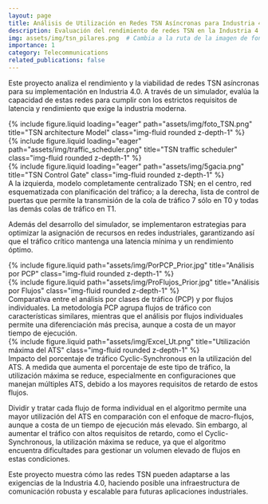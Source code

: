 ```yaml
---
layout: page
title: Análisis de Utilización en Redes TSN Asíncronas para Industria 4.0
description: Evaluación del rendimiento de redes TSN en la Industria 4.0 mediante análisis de utilización máxima para tráfico sensible al retardo.
img: assets/img/tsn_pilares.png  # Cambia a la ruta de la imagen de fondo que elijas
importance: 1
category: Telecommunications
related_publications: false
---
```


Este proyecto analiza el rendimiento y la viabilidad de redes TSN asíncronas para su implementación en Industria 4.0. A través de un simulador, evalúa la capacidad de estas redes para cumplir con los estrictos requisitos de latencia y rendimiento que exige la industria moderna.

<div class="row">
    <div class="col-sm mt-3 mt-md-0">
        {% include figure.liquid loading="eager" path="assets/img/foto_TSN.png" title="TSN architecture Model" class="img-fluid rounded z-depth-1" %}
    </div>
    <div class="col-sm mt-3 mt-md-0">
        {% include figure.liquid loading="eager" path="assets/img/traffic_scheduler.png" title="TSN traffic scheduler" class="img-fluid rounded z-depth-1" %}
    </div>
    <div class="col-sm mt-3 mt-md-0">
        {% include figure.liquid loading="eager" path="assets/img/5gacia.png" title="TSN  Control Gate" class="img-fluid rounded z-depth-1" %}
    </div>
</div>
<div class="caption">
    A la izquierda, modelo completamente centralizado TSN; en el centro, red esquematizada con planificación del tráfico; a la derecha, lista de control de puertas que permite la transmisión de la cola
de tráfico 7 sólo en T0 y todas las demás colas de tráfico en T1.
</div>

Además del desarrollo del simulador, se implementaron estrategias para optimizar la asignación de recursos en redes industriales, garantizando así que el tráfico crítico mantenga una latencia mínima y un rendimiento óptimo.

<div class="row justify-content-sm-center">
    <div class="col-sm-8 mt-3 mt-md-0">
        {% include figure.liquid path="assets/img/PorPCP_Prior.jpg" title="Análisis por PCP" class="img-fluid rounded z-depth-1" %}
    </div>
    <div class="col-sm-4 mt-3 mt-md-0">
        {% include figure.liquid path="assets/img/ProFlujos_Prior.jpg" title="Análisis por Flujos" class="img-fluid rounded z-depth-1" %}
    </div>
</div>
<div class="caption">
    Comparativa entre el análisis por clases de tráfico (PCP) y por flujos individuales. La metodología PCP agrupa flujos de tráfico con características similares, mientras que el análisis por flujos individuales permite una diferenciación más precisa, aunque a costa de un mayor tiempo de ejecución.
</div>

<div class="row justify-content-sm-center">
    <div class="col-sm mt-3 mt-md-0">
        {% include figure.liquid path="assets/img/Excel_Ut.png" title="Utilización máxima del ATS" class="img-fluid rounded z-depth-1" %}
    </div>
</div>
<div class="caption">
    Impacto del porcentaje de tráfico Cyclic-Synchronous en la utilización del ATS. A medida que aumenta el porcentaje de este tipo de tráfico, la utilización máxima se reduce, especialmente en configuraciones que manejan múltiples ATS, debido a los mayores requisitos de retardo de estos flujos.
</div>

Dividir y tratar cada flujo de forma individual en el algoritmo permite una mayor utilización del ATS en comparación con el enfoque de macro-flujos, aunque a costa de un tiempo de ejecución más elevado. Sin embargo, al aumentar el tráfico con altos requisitos de retardo, como el Cyclic-Synchronous, la utilización máxima se reduce, ya que el algoritmo encuentra dificultades para gestionar un volumen elevado de flujos en estas condiciones.

Este proyecto muestra cómo las redes TSN pueden adaptarse a las exigencias de la Industria 4.0, haciendo posible una infraestructura de comunicación robusta y escalable para futuras aplicaciones industriales.
